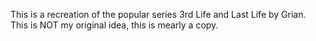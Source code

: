 This is a recreation of the popular series 3rd Life and Last Life by Grian. This is NOT my original idea, this is mearly a copy.
